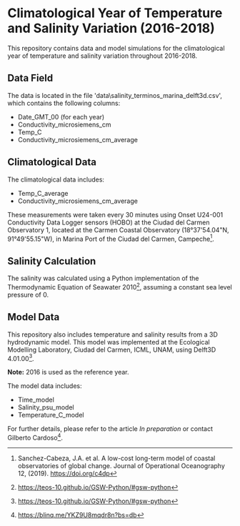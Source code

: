 # Climatological Year of Temperature and Salinity Variation (2016-2018)

This repository contains data and model simulations for the climatological year of temperature and salinity variation throughout 2016-2018.

## Data Field

The data is located in the file 'data\salinity_terminos_marina_delft3d.csv', which contains the following columns:

- Date_GMT_00 (for each year)
- Conductivity_microsiemens_cm
- Temp_C
- Conductivity_microsiemens_cm_average

## Climatological Data

The climatological data includes:

- Temp_C_average
- Conductivity_microsiemens_cm_average

These measurements were taken every 30 minutes using Onset U24-001 Conductivity Data Logger sensors (HOBO) at the Ciudad del Carmen Observatory 1, located at the Carmen Coastal Observatory (18°37'54.04"N, 91°49'55.15"W), in Marina Port of the Ciudad del Carmen, Campeche[^1].

## Salinity Calculation

The salinity was calculated using a Python implementation of the Thermodynamic Equation of Seawater 2010[^2], assuming a constant sea level pressure of 0.

## Model Data

This repository also includes temperature and salinity results from a 3D hydrodynamic model. This model was implemented at the Ecological Modelling Laboratory, Ciudad del Carmen, ICML, UNAM, using Delft3D 4.01.00[^2].

**Note:** 2016 is used as the reference year.

The model data includes:

- Time_model
- Salinity_psu_model
- Temperature_C_model

For further details, please refer to the article *In preparation* or contact Gilberto Cardoso[^4].

[^1]: Sanchez-Cabeza, J.A. et al. A low-cost long-term model of coastal observatories of global change. Journal of Operational Oceanography 12, (2019). https://doi.org/c4dp
[^2]: https://teos-10.github.io/GSW-Python/#gsw-python
[^3]: https://www.icmyl.unam.mx/el_carmen/quienes_somos/personal_academico/jose-gilberto-cardoso-mohedano
[^4]: https://blinq.me/YKZ9U8mqdr8n?bs=db